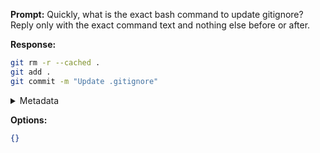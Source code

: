 **Prompt:**
Quickly, what is the exact bash command to update gitignore?
Reply only with the exact command text and nothing else before or after.

**Response:**
```bash
git rm -r --cached .
git add .
git commit -m "Update .gitignore"
```

<details><summary>Metadata</summary>

- Duration: 1409 ms
- Datetime: 2023-07-25T20:37:06.255475
- Model: gpt-3.5-turbo-0613

</details>

**Options:**
```json
{}
```


